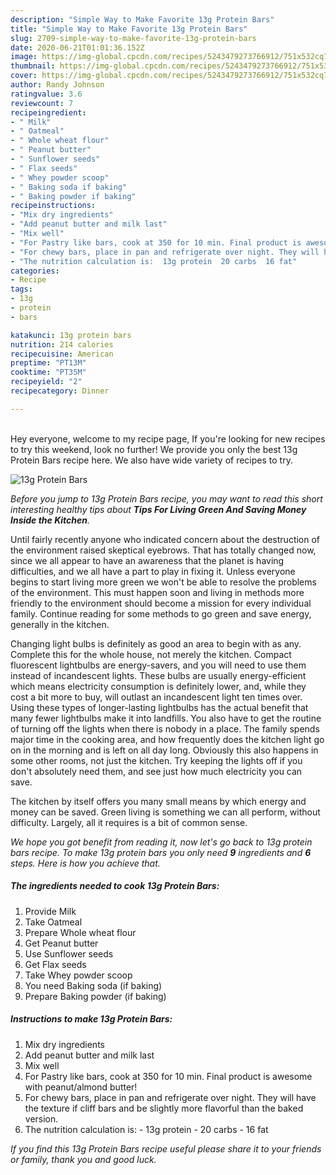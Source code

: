 ```yaml
---
description: "Simple Way to Make Favorite 13g Protein Bars"
title: "Simple Way to Make Favorite 13g Protein Bars"
slug: 2709-simple-way-to-make-favorite-13g-protein-bars
date: 2020-06-21T01:01:36.152Z
image: https://img-global.cpcdn.com/recipes/5243479273766912/751x532cq70/13g-protein-bars-recipe-main-photo.jpg
thumbnail: https://img-global.cpcdn.com/recipes/5243479273766912/751x532cq70/13g-protein-bars-recipe-main-photo.jpg
cover: https://img-global.cpcdn.com/recipes/5243479273766912/751x532cq70/13g-protein-bars-recipe-main-photo.jpg
author: Randy Johnson
ratingvalue: 3.6
reviewcount: 7
recipeingredient:
- " Milk"
- " Oatmeal"
- " Whole wheat flour"
- " Peanut butter"
- " Sunflower seeds"
- " Flax seeds"
- " Whey powder scoop"
- " Baking soda if baking"
- " Baking powder if baking"
recipeinstructions:
- "Mix dry ingredients"
- "Add peanut butter and milk last"
- "Mix well"
- "For Pastry like bars, cook at 350 for 10 min. Final product is awesome with peanut/almond butter!"
- "For chewy bars, place in pan and refrigerate over night. They will have the texture if cliff bars and be slightly more flavorful than the baked version."
- "The nutrition calculation is:  13g protein  20 carbs  16 fat"
categories:
- Recipe
tags:
- 13g
- protein
- bars

katakunci: 13g protein bars 
nutrition: 214 calories
recipecuisine: American
preptime: "PT13M"
cooktime: "PT35M"
recipeyield: "2"
recipecategory: Dinner

---
```

<br>
Hey everyone, welcome to my recipe page, If you're looking for new recipes to try this weekend, look no further! We provide you only the best 13g Protein Bars recipe here. We also have wide variety of recipes to try.
<br>


![13g Protein Bars](https://img-global.cpcdn.com/recipes/5243479273766912/751x532cq70/13g-protein-bars-recipe-main-photo.jpg)

<i>Before you jump to 13g Protein Bars recipe, you may want to read this short interesting healthy tips about 
<strong>Tips For Living Green And Saving Money Inside the Kitchen</strong>.</i>
</br>

Until fairly recently anyone who indicated concern about the destruction of the environment raised skeptical eyebrows. That has totally changed now, since we all appear to have an awareness that the planet is having difficulties, and we all have a part to play in fixing it. Unless everyone begins to start living more green we won't be able to resolve the problems of the environment. This must happen soon and living in methods more friendly to the environment should become a mission for every individual family. Continue reading for some methods to go green and save energy, generally in the kitchen.

Changing light bulbs is definitely as good an area to begin with as any. Complete this for the whole house, not merely the kitchen. Compact fluorescent lightbulbs are energy-savers, and you will need to use them instead of incandescent lights. These bulbs are usually energy-efficient which means electricity consumption is definitely lower, and, while they cost a bit more to buy, will outlast an incandescent light ten times over. Using these types of longer-lasting lightbulbs has the actual benefit that many fewer lightbulbs make it into landfills. You also have to get the routine of turning off the lights when there is nobody in a place. The family spends major time in the cooking area, and how frequently does the kitchen light go on in the morning and is left on all day long. Obviously this also happens in some other rooms, not just the kitchen. Try keeping the lights off if you don't absolutely need them, and see just how much electricity you can save.

The kitchen by itself offers you many small means by which energy and money can be saved. Green living is something we can all perform, without difficulty. Largely, all it requires is a bit of common sense.


<i>We hope you got benefit from reading it, now let's go back to 13g protein bars recipe. To make 13g protein bars you only need <strong>9</strong> ingredients and <strong>6</strong> steps. Here is how you achieve that.
</i>

##### The ingredients needed to cook 13g Protein Bars:

1. Provide  Milk
1. Take  Oatmeal
1. Prepare  Whole wheat flour
1. Get  Peanut butter
1. Use  Sunflower seeds
1. Get  Flax seeds
1. Take  Whey powder scoop
1. You need  Baking soda (if baking)
1. Prepare  Baking powder (if baking)


##### Instructions to make 13g Protein Bars:

1. Mix dry ingredients
1. Add peanut butter and milk last
1. Mix well
1. For Pastry like bars, cook at 350 for 10 min. Final product is awesome with peanut/almond butter!
1. For chewy bars, place in pan and refrigerate over night. They will have the texture if cliff bars and be slightly more flavorful than the baked version.
1. The nutrition calculation is:  - 13g protein  - 20 carbs  - 16 fat


<i>If you find this 13g Protein Bars recipe useful please share it to your friends or family, thank you and good luck.</i>
